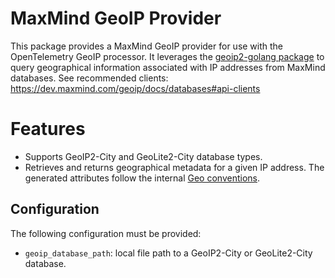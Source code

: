 # MaxMind GeoIP Provider

This package provides a MaxMind GeoIP provider for use with the OpenTelemetry GeoIP processor. It leverages the [geoip2-golang package](https://github.com/oschwald/geoip2-golang) to query geographical information associated with IP addresses from MaxMind databases. See recommended clients: https://dev.maxmind.com/geoip/docs/databases#api-clients

# Features

- Supports GeoIP2-City and GeoLite2-City database types.
- Retrieves and returns geographical metadata for a given IP address. The generated attributes follow the internal [Geo conventions](../../convention/attributes.go).

## Configuration

The following configuration must be provided:

- `geoip_database_path`: local file path to a GeoIP2-City or GeoLite2-City database.
